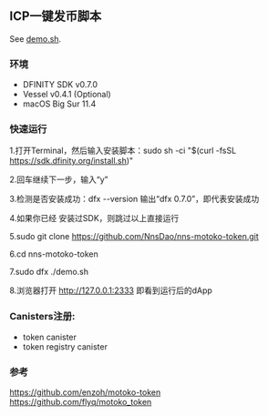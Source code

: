 ## ICP一键发币脚本


See [demo.sh](https://github.com/NnsDao/nns-motoko-token/blob/master/demo.sh).

### 环境

+ DFINITY SDK v0.7.0
+ Vessel v0.4.1 (Optional)
+ macOS Big Sur  11.4


### 快速运行

1.打开Terminal，然后输入安装脚本：sudo sh -ci "$(curl -fsSL https://sdk.dfinity.org/install.sh)"

2.回车继续下一步，输入“y”

3.检测是否安装成功：dfx --version  输出“dfx 0.7.0”，即代表安装成功

4.如果你已经 安装过SDK，则跳过以上直接运行

5.sudo git clone https://github.com/NnsDao/nns-motoko-token.git

6.cd nns-motoko-token

7.sudo dfx ./demo.sh



8.浏览器打开 http://127.0.0.1:2333 即看到运行后的dApp

### Canisters注册:

* token canister
* token registry canister

### 参考

https://github.com/enzoh/motoko-token
https://github.com/flyq/motoko_token